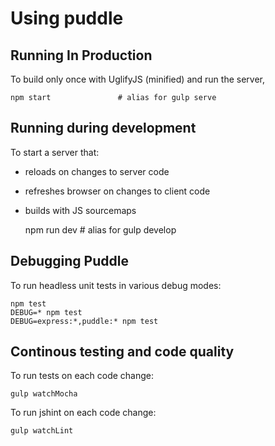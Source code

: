 # Using puddle

## Running In Production

To build only once with UglifyJS (minified) and run the server,

    npm start               # alias for gulp serve

## Running during development

To start a server that:    

  - reloads on changes to server code
  - refreshes browser on changes to client code
  - builds with JS sourcemaps
    

    npm run dev             # alias for gulp develop

## Debugging Puddle

To run headless unit tests in various debug modes:

    npm test
    DEBUG=* npm test
    DEBUG=express:*,puddle:* npm test

## Continous testing and code quality

To run tests on each code change:

    gulp watchMocha
    
To run jshint on each code change:
    
    gulp watchLint
